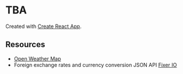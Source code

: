 # TBA

Created with [Create React App](https://github.com/facebookincubator/create-react-app).

## Resources

* [Open Weather Map](https://openweathermap.org/)
* Foreign exchange rates and currency conversion JSON API [Fixer IO](https://fixer.io/)